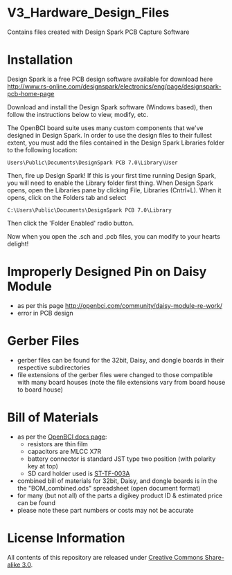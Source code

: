 # V3_Hardware_Design_Files
Contains files created with Design Spark PCB Capture Software

# Installation
Design Spark is a free PCB design software available for download here
http://www.rs-online.com/designspark/electronics/eng/page/designspark-pcb-home-page

Download and install the Design Spark software (Windows based), then follow the instructions below to view, modify, etc.

The OpenBCI board suite uses many custom components that we've designed in Design Spark.
In order to use the design files to their fullest extent, you must add the files contained in the Design Spark Libraries folder to the following location:

    Users\Public\Documents\DesignSpark PCB 7.0\Library\User

Then, fire up Design Spark! If this is your first time running Design Spark, you will need to enable the Library folder first thing. When Design Spark opens, open the Libraries pane by clicking File, Libraries (Cntrl+L). When it opens, click on the Folders tab and select

    C:\Users\Public\Documents\DesignSpark PCB 7.0\Library

Then click the 'Folder Enabled' radio button.

Now when you open the .sch and .pcb files, you can modify to your hearts delight!

# Improperly Designed Pin on Daisy Module

* as per this page http://openbci.com/community/daisy-module-re-work/
* error in PCB design

# Gerber Files

* gerber files can be found for the 32bit, Daisy, and dongle boards in their respective subdirectories
* file extensions of the gerber files were changed to those compatible with many board houses (note the file extensions vary from board house to board house)

# Bill of Materials

* as per the [OpenBCI docs page](http://docs.openbci.com/Hardware/02-Cyton):
    * resistors are thin film
    * capacitors are MLCC X7R
    * battery connector is standard JST type two position (with polarity key at top)
    * SD card holder used is [ST-TF-003A](https://octopart.com/st-tf-003a-suntech-29424852)
* combined bill of materials for 32bit, Daisy, and dongle boards is in the the "BOM_combined.ods" spreadsheet (open document format)
* for many (but not all) of the parts a digikey product ID & estimated price can be found
* please note these part numbers or costs may not be accurate

# License Information

All contents of this repository are released under [Creative Commons Share-alike 3.0](http://creativecommons.org/licenses/by-sa/3.0/).
